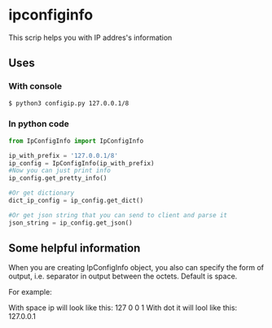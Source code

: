 # ipconfiginfo
This scrip helps you with IP addres's information

## Uses

### With console
```bash
$ python3 configip.py 127.0.0.1/8
```
### In python code

```python
from IpConfigInfo import IpConfigInfo

ip_with_prefix = '127.0.0.1/8'
ip_config = IpConfigInfo(ip_with_prefix)
#Now you can just print info
ip_config.get_pretty_info()

#Or get dictionary
dict_ip_config = ip_config.get_dict()

#Or get json string that you can send to client and parse it
json_string = ip_config.get_json()
```

## Some helpful information

When you are creating IpConfigInfo object, you also can specify the form of output, i.e. separator in output between the octets.
Default is space.

For example:

With space ip will look like this: 127 0 0 1
With dot it will lool like this: 127.0.0.1

